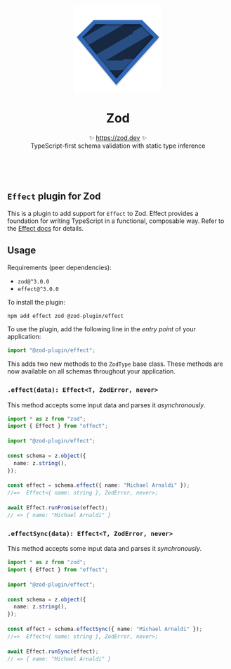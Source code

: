 <p align="center">
  <img src="logo.svg" width="200px" align="center" alt="Zod logo" />
  <h1 align="center">Zod</h1>
  <p align="center">
    ✨ <a href="https://zod.dev">https://zod.dev</a> ✨
    <br/>
    TypeScript-first schema validation with static type inference
  </p>
</p>
<br/>
<!-- <p align="center">
<a href="https://github.com/colinhacks/zod/actions?query=branch%3Amaster"><img src="https://github.com/colinhacks/zod/actions/workflows/test.yml/badge.svg?event=push&branch=master" alt="Zod CI status" /></a>
<a href="https://twitter.com/colinhacks" rel="nofollow"><img src="https://img.shields.io/badge/created%20by-@colinhacks-4BBAAB.svg" alt="Created by Colin McDonnell"></a>
<a href="https://opensource.org/licenses/MIT" rel="nofollow"><img src="https://img.shields.io/github/license/colinhacks/zod" alt="License"></a>
<a href="https://www.npmjs.com/package/zod" rel="nofollow"><img src="https://img.shields.io/npm/dw/zod.svg" alt="npm"></a>
<a href="https://www.npmjs.com/package/zod" rel="nofollow"><img src="https://img.shields.io/github/stars/colinhacks/zod" alt="stars"></a>
<a href="https://discord.gg/KaSRdyX2vc" rel="nofollow"><img src="https://img.shields.io/discord/893487829802418277?label=Discord&logo=discord&logoColor=white" alt="discord server"></a>
</p> -->
<!-- 
<div align="center">
  <a href="https://zod.dev">Documentation</a>
  <span>&nbsp;&nbsp;•&nbsp;&nbsp;</span>
  <a href="https://discord.gg/RcG33DQJdf">Discord</a>
  <span>&nbsp;&nbsp;•&nbsp;&nbsp;</span>
  <a href="https://www.npmjs.com/package/zod">npm</a>
  <span>&nbsp;&nbsp;•&nbsp;&nbsp;</span>
  <a href="https://deno.land/x/zod">deno</a>
  <span>&nbsp;&nbsp;•&nbsp;&nbsp;</span>
  <a href="https://github.com/colinhacks/zod/issues/new">Issues</a>
  <span>&nbsp;&nbsp;•&nbsp;&nbsp;</span>
  <a href="https://twitter.com/colinhacks">@colinhacks</a>
  <span>&nbsp;&nbsp;•&nbsp;&nbsp;</span>
  <a href="https://trpc.io">tRPC</a>
  <br />
</div> -->

<br/>
<br/>

## `Effect` plugin for Zod

This is a plugin to add support for `Effect` to Zod. Effect provides a foundation for writing TypeScript in a functional, composable way. Refer to the [Effect docs](https://effect.website/docs/guides/essentials/importing-effect) for details.

## Usage

Requirements (peer dependencies):

- `zod@^3.0.0`
- `effect@^3.0.0`

To install the plugin:

```bash
npm add effect zod @zod-plugin/effect
```

To use the plugin, add the following line in the _entry point_ of your application:

```ts
import "@zod-plugin/effect";
```

This adds two new methods to the `ZodType` base class. These methods are now available on all schemas throughout your application.

### `.effect(data): Effect<T, ZodError, never>`

This method accepts some input data and parses it _asynchronously_.

```ts
import * as z from "zod";
import { Effect } from "effect";

import "@zod-plugin/effect";

const schema = z.object({
  name: z.string(),
});

const effect = schema.effect({ name: "Michael Arnaldi" });
//=>  Effect<{ name: string }, ZodError, never>;

await Effect.runPromise(effect);
// => { name: "Michael Arnaldi" }
```

### `.effectSync(data): Effect<T, ZodError, never>`

This method accepts some input data and parses it _synchronously_.

```ts
import * as z from "zod";
import { Effect } from "effect";

import "@zod-plugin/effect";

const schema = z.object({
  name: z.string(),
});

const effect = schema.effectSync({ name: "Michael Arnaldi" });
//=>  Effect<{ name: string }, ZodError, never>;

await Effect.runSync(effect);
// => { name: "Michael Arnaldi" }
```

